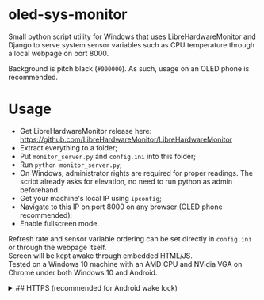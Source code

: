 # oled-sys-monitor
Small python script utility for Windows that uses LibreHardwareMonitor and Django to serve system sensor variables such as CPU temperature through a local webpage on port 8000.

Background is pitch black (`#000000`). As such, usage on an OLED phone is recommended.

# Usage
- Get LibreHardwareMonitor release here: https://github.com/LibreHardwareMonitor/LibreHardwareMonitor
- Extract everything to a folder;
- Put `monitor_server.py` and `config.ini` into this folder;
- Run `python monitor_server.py`;
- On Windows, administrator rights are required for proper readings. The script already asks for elevation, no need to run python as admin beforehand.
- Get your machine's local IP using `ipconfig`;
- Navigate to this IP on port 8000 on any browser (OLED phone recommended);
- Enable fullscreen mode.

Refresh rate and sensor variable ordering can be set directly in `config.ini` or through the webpage itself.<br>
Screen will be kept awake through embedded HTML/JS.<br>
Tested on a Windows 10 machine with an AMD CPU and NVidia VGA on Chrome under both Windows 10 and Android.

<details><summary>
## HTTPS (recommended for Android wake lock)
</summary>
Chrome on Android requires a secure context for `navigator.wakeLock`.

- Generate or obtain a certificate and key (self‑signed is fine for LAN testing).
- Run the server with HTTPS:

```bash
python monitor_server.py --host 0.0.0.0 --port 8443 --cert cert.pem --key key.pem
```

- On your phone, open `https://<your-ip>:8443/` and accept the certificate warning if prompted.

Keeping the page in fullscreen will request a screen wake lock and keep the display on; the lock is released automatically if you leave fullscreen or the tab is hidden.
</details>